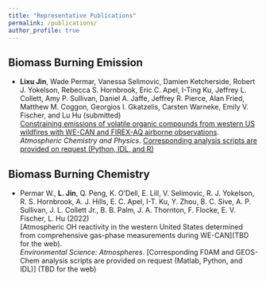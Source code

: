 ```yaml
---
title: "Representative Publications"
permalink: /publications/
author_profile: true
---
```


## Biomass Burning Emission
- **Lixu Jin**, Wade Permar, Vanessa Selimovic, Damien Ketcherside, Robert J. Yokelson, Rebecca S. Hornbrook, Eric C. Apel, I-Ting Ku, Jeffrey L. Collett, Amy P. Sullivan, Daniel A. Jaffe, Jeffrey R. Pierce, Alan Fried, Matthew M. Coggon, Georgios I. Gkatzelis, Carsten Warneke, Emily V. Fischer, and Lu Hu (submitted) <br>
[Constraining emissions of volatile organic compounds from western US wildfires with WE-CAN and FIREX-AQ airborne observations](https://github.com/jinlx/jinlx.github.io/blob/master/files/ACP_BBemission_wus_manuscript.pdf). <br>
  *Atmospheric Chemistry and Physics*.
  [Corresponding analysis scripts are provided on request (Python, IDL, and R)](https://github.com/jinlx/Western-US-emission-packages)

## Biomass Burning Chemistry
- Permar W., **L. Jin**, Q. Peng, K. O’Dell, E. Lill, V. Selimovic, R. J. Yokelson, R. S. Hornbrook, A. J. Hills, E. C. Apel, I-T. Ku, Y. Zhou, B. C. Sive, A. P. Sullivan, J. L. Collett Jr., B. B. Palm, J. A. Thornton, F. Flocke, E. V. Fischer, L. Hu (2022) <br>
  [Atmospheric OH reactivity in the western United States determined from comprehensive gas-phase measurements during WE-CAN](TBD for the web). <br>
  *Environmental Science: Atmospheres*.
  [Corresponding F0AM and GEOS-Chem analysis scripts are provided on request (Matlab, Python, and IDL)] (TBD for the web)
